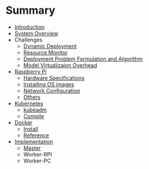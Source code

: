 # Summary

* [Introduction](README.md)
* [System Overview](system-overview.md)
* Challenges
  * [Dynamic Deployment](dynamic-deployment.md)
  * [Resource Monitor](resource-monitor.md)
  * [Deployment Problem Formulation and Algorithm](deployment-problem-formulation-and-algorithm.md)
  * [Model Virtualizaion Overhead](model-virtualizaion-overhead.md)
* [Raspberry Pi](/raspberry.md#raspberry-pi硬體規格)
  * [Hardware Specifications](raspberry/hardware-specifications.md)
  * [Installing OS images](raspberry/installing-os-images.md)
  * [Network Configuration](raspberry/network-configuration.md)
  * [Others](raspberry/other.md)
* [Kubernetes](/kubernetes.md#kubeadm)
  * [kubeadm](kubernetes/kubeadm.md)
  * [Compile](kubernetes/compile.md)
* [Docker](docker.md)
  * [Install](docker/install.md)
  * [Reference](docker/reference.md)
* [Implementation](implementation.md)
  * [Master](implementation/master.md)
  * Worker-RPI
  * Worker-PC

